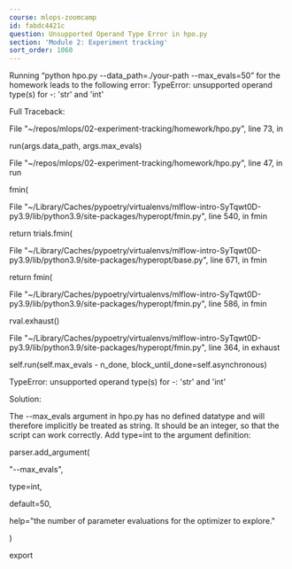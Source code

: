 ```yaml
---
course: mlops-zoomcamp
id: fabdc4421c
question: Unsupported Operand Type Error in hpo.py
section: 'Module 2: Experiment tracking'
sort_order: 1060
---
```


Running “python hpo.py --data_path=./your-path --max_evals=50” for the homework leads to the following error: TypeError: unsupported operand type(s) for -: 'str' and 'int'

Full Traceback:

File "~/repos/mlops/02-experiment-tracking/homework/hpo.py", line 73, in <module>

run(args.data_path, args.max_evals)

File "~/repos/mlops/02-experiment-tracking/homework/hpo.py", line 47, in run

fmin(

File "~/Library/Caches/pypoetry/virtualenvs/mlflow-intro-SyTqwt0D-py3.9/lib/python3.9/site-packages/hyperopt/fmin.py", line 540, in fmin

return trials.fmin(

File "~/Library/Caches/pypoetry/virtualenvs/mlflow-intro-SyTqwt0D-py3.9/lib/python3.9/site-packages/hyperopt/base.py", line 671, in fmin

return fmin(

File "~/Library/Caches/pypoetry/virtualenvs/mlflow-intro-SyTqwt0D-py3.9/lib/python3.9/site-packages/hyperopt/fmin.py", line 586, in fmin

rval.exhaust()

File "~/Library/Caches/pypoetry/virtualenvs/mlflow-intro-SyTqwt0D-py3.9/lib/python3.9/site-packages/hyperopt/fmin.py", line 364, in exhaust

self.run(self.max_evals - n_done, block_until_done=self.asynchronous)

TypeError: unsupported operand type(s) for -: 'str' and 'int'

Solution:

The --max_evals argument in hpo.py has no defined datatype and will therefore implicitly be treated as string. It should be an integer, so that the script can work correctly. Add type=int to the argument definition:

parser.add_argument(

"--max_evals",

type=int,

default=50,

help="the number of parameter evaluations for the optimizer to explore."

)

export

